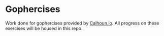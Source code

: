 
# Gophercises

Work done for gophercises provided by [Calhoun.io](https://www.calhoun.io/).
All progress on these exercises will be housed in this repo.
